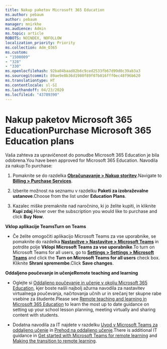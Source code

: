 ```yaml
---
title: Nakup paketov Microsoft 365 Education
ms.author: pebaum
author: pebaum
manager: mnirkhe
ms.audience: Admin
ms.topic: article
ROBOTS: NOINDEX, NOFOLLOW
localization_priority: Priority
ms.collection: Adm_O365
ms.custom:
- "1500009"
- "328"
- "330"
ms.openlocfilehash: 92ba04baad82b6c9ced2533fb67d99d0c39ab3a3
ms.sourcegitcommit: 89ae9e8b36d1980f89f07b016fff0ec48f96b620
ms.translationtype: HT
ms.contentlocale: sl-SI
ms.lasthandoff: 04/23/2020
ms.locfileid: "43789390"
---
```

# <a name="purchase-microsoft-365-education-plans"></a><span data-ttu-id="db9b8-102">Nakup paketov Microsoft 365 Education</span><span class="sxs-lookup"><span data-stu-id="db9b8-102">Purchase Microsoft 365 Education plans</span></span>

<span data-ttu-id="db9b8-103">Vaša zahteva za upravičenost do ponudbe Microsoft 365 Education je bila odobrena.</span><span class="sxs-lookup"><span data-stu-id="db9b8-103">You have been approved for Microsoft 365 Education.</span></span>  <span data-ttu-id="db9b8-104">Navodila za nakup:</span><span class="sxs-lookup"><span data-stu-id="db9b8-104">To purchase:</span></span>

1. <span data-ttu-id="db9b8-105">Pomaknite se do razdelka **[Obračunavanje > Nakup storitev](https://portal.office.com/AdminPortal/Home#/catalog)**.</span><span class="sxs-lookup"><span data-stu-id="db9b8-105">Navigate to **[Billing > Purchase Services](https://portal.office.com/AdminPortal/Home#/catalog)**.</span></span>

2. <span data-ttu-id="db9b8-106">Izberite možnost na seznamu v razdelku **Paketi za izobraževalne ustanove**.</span><span class="sxs-lookup"><span data-stu-id="db9b8-106">Choose from the list under **Education Plans**.</span></span>

3. <span data-ttu-id="db9b8-107">Kazalec miške premaknite nad naročnino, ki jo želite kupiti, in kliknite **Kupi zdaj**.</span><span class="sxs-lookup"><span data-stu-id="db9b8-107">Hover over the subscription you would like to purchase and click **Buy Now**.</span></span>

<span data-ttu-id="db9b8-108">**Vklop aplikacije Teams**</span><span class="sxs-lookup"><span data-stu-id="db9b8-108">**Turn on Teams**</span></span>

- <span data-ttu-id="db9b8-109">Če želite omogočiti aplikacijo Microsoft Teams za vse uporabnike, se pomaknite do razdelka **[Nastavitve > Nastavitve > Microsoft Teams](https://admin.microsoft.com/Adminportal/Home#/SettingsMultiPivot/:/Settings/L1/SkypeTeams)** in potrdite polje **Vklopi Microsoft Teams za vse uporabnike**.</span><span class="sxs-lookup"><span data-stu-id="db9b8-109">To turn on Microsoft Teams for all users, go to **[Settings > Settings > Microsoft Teams](https://admin.microsoft.com/Adminportal/Home#/SettingsMultiPivot/:/Settings/L1/SkypeTeams)** and click the **Turn on Microsoft Teams for all users** check box.</span></span>  <span data-ttu-id="db9b8-110">Kliknite **Shrani spremembe**.</span><span class="sxs-lookup"><span data-stu-id="db9b8-110">Click **Save changes**.</span></span>

<span data-ttu-id="db9b8-111">**Oddaljeno poučevanje in učenje**</span><span class="sxs-lookup"><span data-stu-id="db9b8-111">**Remote teaching and learning**</span></span>

- <span data-ttu-id="db9b8-112">Oglejte si [Oddaljeno poučevanje in učenje v okolju Microsoft 365 Education](https://support.office.com/article/remote-teaching-and-learning-in-office-365-education-f651ccae-7b65-478b-8366-51bb884025c4), kjer boste našli najbolj ažurna navodila za nastavitev virtualnega poučevanja, načrtovanja učnih ur in srečanj ter skupne rabe vsebine za študente.</span><span class="sxs-lookup"><span data-stu-id="db9b8-112">Please see [Remote teaching and learning in Microsoft 365 Education](https://support.office.com/article/remote-teaching-and-learning-in-office-365-education-f651ccae-7b65-478b-8366-51bb884025c4) to learn the most up to date guidance on setting up your school lesson planning, meeting virtually and sharing content with students.</span></span>

- <span data-ttu-id="db9b8-113">Dodatna navodila za IT najdete v razdelku [Uvod v Microsoft Teams za oddaljeno učenje](https://docs.microsoft.com/MicrosoftTeams/remote-learning-edu) in [Prehod na oddaljeno učenje](https://www.microsoft.com/education/remote-learning).</span><span class="sxs-lookup"><span data-stu-id="db9b8-113">There is additional IT guidance in [Get started with Microsoft Teams for remote learning](https://docs.microsoft.com/MicrosoftTeams/remote-learning-edu) and [Making the transition to remote learning](https://www.microsoft.com/education/remote-learning).</span></span>
